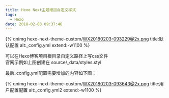 ```yaml
---
title: Hexo Next主题增加自定义样式
tags:
  - Hexo
date: 2018-02-03 09:37:46
---
```



{% qnimg hexo-next-theme-custom/WX20180203-093229@2x.png title:默认配置 alt:_config.yml extend:-w1100 %}

可以在Hexo博客项目根目录自定义路径上写css文件  
官网示例如上图创建在 <span class="code-inline">source/_data/styles.styl</span>


最后_config.yml配置需要增加的内容如下图：  
 
{% qnimg hexo-next-theme-custom/WX20180203-093643@2x.png title:用户配置配置 alt:_config.yml2 extend:-w1100 %}
